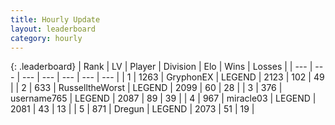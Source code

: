 ```yaml
---
title: Hourly Update
layout: leaderboard
category: hourly
---
```


{: .leaderboard}
| Rank | LV | Player | Division | Elo | Wins | Losses |
| --- | --- | --- | --- | --- | --- | --- |
| <span data-change="0">1</span> | 1263 | <span title="ID: 315148">GryphonEX</span> | LEGEND | <span data-change="0">2123</span> | <span data-change="0">102</span> | <span data-change="0">49</span> |
| <span data-change="0">2</span> | 633 | <span title="ID: 388751">RusselltheWorst</span> | LEGEND | <span data-change="0">2099</span> | <span data-change="0">60</span> | <span data-change="0">28</span> |
| <span data-change="0">3</span> | 376 | <span title="ID: 188640">username765</span> | LEGEND | <span data-change="0">2087</span> | <span data-change="0">89</span> | <span data-change="0">39</span> |
| <span data-change="0">4</span> | 967 | <span title="ID: 416373">miracle03</span> | LEGEND | <span data-change="0">2081</span> | <span data-change="0">43</span> | <span data-change="0">13</span> |
| <span data-change="0">5</span> | 871 | <span title="ID: 337810">Dregun</span> | LEGEND | <span data-change="0">2073</span> | <span data-change="0">51</span> | <span data-change="0">19</span> |